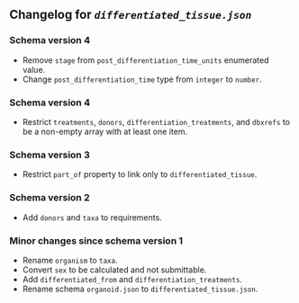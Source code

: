 ## Changelog for *`differentiated_tissue.json`*

### Schema version 4

* Remove `stage` from `post_differentiation_time_units` enumerated value.
* Change `post_differentiation_time` type from `integer` to `number`.

### Schema version 4

* Restrict `treatments`, `donors`, `differentiation_treatments`, and `dbxrefs` to be a non-empty array with at least one item.

### Schema version 3

* Restrict `part_of` property to link only to `differentiated_tissue`.

### Schema version 2

* Add `donors` and `taxa` to requirements.

### Minor changes since schema version 1

* Rename `organism` to `taxa`.
* Convert `sex` to be calculated and not submittable.
* Add `differentiated_from` and `differentiation_treatments`.
* Rename schema `organoid.json` to `differentiated_tissue.json`.
